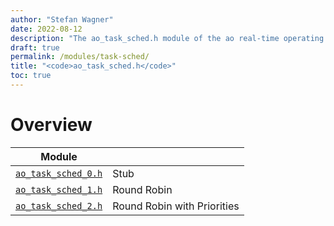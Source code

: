 ```yaml
---
author: "Stefan Wagner"
date: 2022-08-12
description: "The ao_task_sched.h module of the ao real-time operating system."
draft: true
permalink: /modules/task-sched/
title: "<code>ao_task_sched.h</code>"
toc: true
---
```


# Overview

| Module | |
|--------|-|
| [`ao_task_sched_0.h`](task-sched-0.md) | Stub |
| [`ao_task_sched_1.h`](task-sched-1.md) | Round Robin |
| [`ao_task_sched_2.h`](task-sched-2.md) | Round Robin with Priorities |
